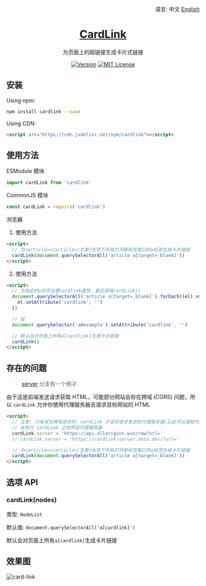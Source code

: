 <div align="right">
  语言:
  中文
  <a title="English" href="/README_EN.md">English</a>
</div>

<h1 align="center"><a href="https://github.com/Lete114/CardLink" target="_blank">CardLink</a></h1>
<p align="center">为页面上的超链接生成卡片式链接</p>

<p align="center">
    <a href="https://github.com/Lete114/CardLink/releases/"><img src="https://img.shields.io/npm/v/cardlink?logo=npm" alt="Version"></a>
    <a href="https://github.com/Lete114/CardLink/blob/master/LICENSE"><img src="https://img.shields.io/npm/l/cardlink?color=FF5531" alt="MIT License"></a>
</p>

## 安装

Using npm:

```bash
npm install cardlink --save
```

Using CDN:

```html
<script src="https://cdn.jsdelivr.net/npm/cardlink"></script>
```

## 使用方法

ESModule 模块

```js
import cardLink from 'cardlink'
```

CommonJS 模块

```js
const cardLink = require('cardlink')
```

浏览器

1. 使用方法

```html
<script>
  // 为<article></article>(文章)标签下所有打开新标签窗口的a标签生成卡片链接
  cardLink(document.querySelectorAll('article a[target=_blank]'))
</script>
```

2. 使用方法

```html
<script>
  // 为指定的a标签设置cardlink属性，最后调用cardLink()
  document.querySelectorAll('article a[target=_blank]').forEach((el) => {
    el.setAttribute('cardlink', '')
  })

  // 或
  document.querySelector('a#example').setAttribute('cardlink', '')

  // 默认会对页面上所有a[cardlink]生成卡片链接
  cardLink()
</script>
```

## 存在的问题

> [server](https://github.com/Lete114/CardLink/tree/server) 分支有一个例子

由于这是前端发送请求获取 HTML，可能部分网站会存在跨域 (CORS) 问题，所以 `cardLink` 允许你使用代理服务器去请求目标网站的 HTML

```html
<script>
  // 注意: 只有发生跨域请求时，cardLink 才会将请求发送到代理服务器(以此可以减轻代理服务器的压力)
  // 在执行 cardLink 之前预设代理服务器
  cardLink.server = 'https://api.allorigins.win/raw?url='
  // cardLink.server = 'https://cardlink-server.deta.dev/?url='

  // 为<article></article>(文章)标签下所有打开新标签窗口的a标签生成卡片链接
  cardLink(document.querySelectorAll('article a[target=_blank]'))
</script>
```

## 选项 API

### cardLink(nodes)

类型: `NodeList`

默认值: `document.querySelectorAll('a[cardlink]')`

默认会对页面上所有`a[cardlink]`生成卡片链接

## 效果图

![card-link](https://user-images.githubusercontent.com/48512251/176334068-9eaaefeb-baa1-4a45-8dd8-7d0cbe6c6f29.png)
